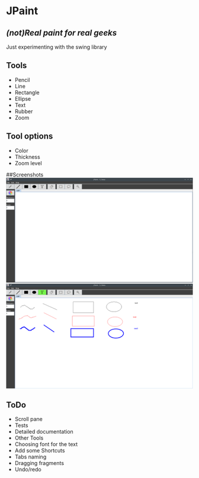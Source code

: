 # JPaint
## _(not)Real paint for real geeks_
Just experimenting with the swing library

## Tools
- Pencil
- Line 
- Rectangle 
- Ellipse
- Text
- Rubber 
- Zoom

## Tool options
- Color
- Thickness
- Zoom level

##Screenshots
![N|Solid](screenshots/img.png)
![N|Solid](screenshots/img_1.png)

## ToDo
- Scroll pane 
- Tests
- Detailed documentation 
- Other Tools
- Choosing font for the text
- Add some Shortcuts 
- Tabs naming 
- Dragging fragments
- Undo/redo
